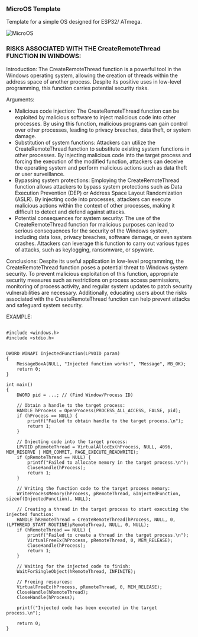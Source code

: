 ### MicroOS Template

Template for a simple OS designed for ESP32/ ATmega.

![MicroOS](https://github.com/DamianKJKujawski/TinyOS/assets/160174331/4f0a33c8-c478-4984-ba18-c1bda71e95c3)

### RISKS ASSOCIATED WITH THE CreateRemoteThread FUNCTION IN WINDOWS:

Introduction:
The CreateRemoteThread function is a powerful tool in the Windows operating system, allowing the creation of threads within the address space of another process. Despite its positive uses in low-level programming, this function carries potential security risks.

Arguments:

- Malicious code injection: The CreateRemoteThread function can be exploited by malicious software to inject malicious code into other processes. By using this function, malicious programs can gain control over other processes, leading to privacy breaches, data theft, or system damage.
- Substitution of system functions: Attackers can utilize the CreateRemoteThread function to substitute existing system functions in other processes. By injecting malicious code into the target process and forcing the execution of the modified function, attackers can deceive the operating system and perform malicious actions such as data theft or user surveillance.
- Bypassing system protections: Employing the CreateRemoteThread function allows attackers to bypass system protections such as Data Execution Prevention (DEP) or Address Space Layout Randomization (ASLR). By injecting code into processes, attackers can execute malicious actions within the context of other processes, making it difficult to detect and defend against attacks.
- Potential consequences for system security: The use of the CreateRemoteThread function for malicious purposes can lead to serious consequences for the security of the Windows system, including data loss, privacy breaches, software damage, or even system crashes. Attackers can leverage this function to carry out various types of attacks, such as keylogging, ransomware, or spyware.

Conclusions:
Despite its useful application in low-level programming, the CreateRemoteThread function poses a potential threat to Windows system security. To prevent malicious exploitation of this function, appropriate security measures such as restrictions on process access permissions, monitoring of process activity, and regular system updates to patch security vulnerabilities are necessary. Additionally, educating users about the risks associated with the CreateRemoteThread function can help prevent attacks and safeguard system security.

EXAMPLE:

```

#include <windows.h>
#include <stdio.h>


DWORD WINAPI InjectedFunction(LPVOID param) 
{
    MessageBoxA(NULL, "Injected function works!", "Message", MB_OK);
    return 0;
}

int main() 
{
    DWORD pid = ...; // (Find Window/Process ID)

    // Obtain a handle to the target process:
    HANDLE hProcess = OpenProcess(PROCESS_ALL_ACCESS, FALSE, pid);
    if (hProcess == NULL) {
        printf("Failed to obtain handle to the target process.\n");
        return 1;
    }

    // Injecting code into the target process:
    LPVOID pRemoteThread = VirtualAllocEx(hProcess, NULL, 4096, MEM_RESERVE | MEM_COMMIT, PAGE_EXECUTE_READWRITE);
    if (pRemoteThread == NULL) {
        printf("Failed to allocate memory in the target process.\n");
        CloseHandle(hProcess);
        return 1;
    }

    // Writing the function code to the target process memory:
    WriteProcessMemory(hProcess, pRemoteThread, &InjectedFunction, sizeof(InjectedFunction), NULL);

    // Creating a thread in the target process to start executing the injected function:
    HANDLE hRemoteThread = CreateRemoteThread(hProcess, NULL, 0, (LPTHREAD_START_ROUTINE)pRemoteThread, NULL, 0, NULL);
    if (hRemoteThread == NULL) {
        printf("Failed to create a thread in the target process.\n");
        VirtualFreeEx(hProcess, pRemoteThread, 0, MEM_RELEASE);
        CloseHandle(hProcess);
        return 1;
    }

    // Waiting for the injected code to finish:
    WaitForSingleObject(hRemoteThread, INFINITE);

    // Freeing resources:
    VirtualFreeEx(hProcess, pRemoteThread, 0, MEM_RELEASE);
    CloseHandle(hRemoteThread);
    CloseHandle(hProcess);

    printf("Injected code has been executed in the target process.\n");

    return 0;
}

```
